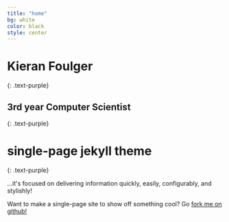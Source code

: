 ```yaml
---
title: "home"
bg: white
color: black
style: center
---
```


# Kieran Foulger
{: .text-purple}

## 3rd year Computer Scientist
{: .text-purple}

<span class="fa-stack subtlecircle" style="font-size:100px; background:rgba(255,166,0,0.1)">
  <i class="fa fa-circle fa-stack-2x text-white"></i>
  <i class="fab fa-kaggle"></i>
</span>

# single-page jekyll theme
{: .text-purple}


…it's focused on delivering information quickly, easily, configurably, and stylishly!

Want to make a single-page site to show off something cool? Go [fork me on github!](https://github.com/t413/SinglePaged)

